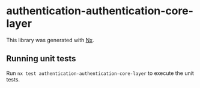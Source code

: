 # authentication-authentication-core-layer

This library was generated with [Nx](https://nx.dev).

## Running unit tests

Run `nx test authentication-authentication-core-layer` to execute the unit tests.
